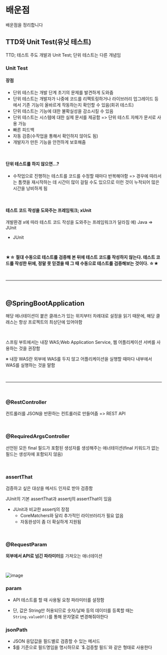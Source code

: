 # 배운점

배운점을 정리합니다

## TTD와 Unit Test(유닛 테스트)

TTD; 테스트 주도 개발과 Unit Test; 단위 테스트는 다른 개념임

### Unit Test

#### 장점

- 단위 테스트는 개발 단계 초기의 문제를 발견하게 도와줌
- 단위 테스트는 개발자가 나중에 코드를 리팩토링하거나 라이브러리 업그레이드 등에서 기존 기능이 올바르게 작동하는지 확인할 수 있음(회귀 테스트)
- 단위 테스트는 기능에 대한 불확실성을 감소시킬 수 있음
- 단위 테스트는 시스템에 대한 실제 문서를 제공함 => 단위 테스트 자체가 문서로 사용 가능
- 빠른 피드백
- 자동 검증(수작업을 통해서 확인하지 않아도 됨)
- 개발자가 만든 기능을 안전하게 보호해줌

<br>

#### 단위 테스트를 하지 않으면...?

- 수작업으로 진행하는 테스트를 코드를 수정할 때마다 반복해야함 => 경우에 따라서는 톰캣을 재시작하는 데 시간이 많이 걸릴 수도 있으므로 이런 것이 누적되어 많은 시간을 낭비하게 됨

<br>

#### 테스트 코드 작성을 도와주는 프레임워크; xUnit

개발환경 x에 따라 테스트 코드 작성을 도와주는 프레임워크가 달라짐 예) Java => JUnit

- JUnit

<br>

**★☆ 절대 수동으로 테스트를 검증해 본 뒤에 테스트 코드를 작성하지 않는다. 테스트 코드를 작성한 뒤에, 정말 못 믿겠을 때 그 때 수동으로 테스트를 검증해보는 것이다. ☆★**

<br>

-----

<br>

## @SpringBootApplication

해당 에너테이션이 붙은 클래스가 있는 위치부터 차례대로 설정을 읽기 때문에, 해당 클래스는 항상 프로젝트의 최상단에 있어야함

<br>

스프링 부트에서는 내장 WAS;Web Application Service, 웹 어플리케이션 서버를 사용하는 것을 권장함

※ 내장 WAS란 외부에 WAS를 두지 않고 어플리케이션을 실행할 때마다 내부에서 WAS를 실행하는 것을 말함

<br>

----

<br>

### @RestController

컨트롤러를 JSON을 반환하는 컨트롤러로 만들어줌 => REST API

<br>

### @RequiredArgsController

선언된 모든 final 필드가 포함된 생성자를 생성해주는 애너테이션(final 키워드가 없는 필드는 생성자에 포함되지 않음)

<br>

### assertThat

검증하고 싶은 대상을 메서드 인자로 받아 검증함

JUnit의 기본 assertThat과 assertj의 assertThat이 있음

- JUnit과 비교한 assertj의 장점
  - CoreMatchers와 달리 추가적인 라이브러리가 필요 없음
  - 자동완성이 좀 더 확실하게 지원됨

<br>

### @RequestParam

**외부에서 API로 넘긴 파라미터**를 가져오는 애너테이션

<br>

![image](https://user-images.githubusercontent.com/93081720/175783444-ccecf663-eb86-4a2b-b627-60f3f3b8dd08.png)

### param

- API 테스트를 할 때 사용될 요청 파라미터를 설정함

- 단, 값은 String만 허용되므로 숫자/날짜 등의 데이터를 등록할 때는 `String.valueOf()`를 통해 문자열로 변경해줘야한다

### jsonPath

- JSON 응답값을 필드별로 검증할 수 있는 메서드
- $를 기준으로 필드명임을 명시하므로 `$.검증할 필드`와 같은 형태로 사용한다
